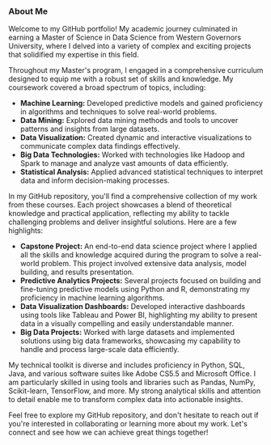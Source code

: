 ### About Me

Welcome to my GitHub portfolio! My academic journey culminated in earning a Master of Science in Data Science from Western Governors University, where I delved into a variety of complex and exciting projects that solidified my expertise in this field.

Throughout my Master's program, I engaged in a comprehensive curriculum designed to equip me with a robust set of skills and knowledge. My coursework covered a broad spectrum of topics, including:

- **Machine Learning:** Developed predictive models and gained proficiency in algorithms and techniques to solve real-world problems.
- **Data Mining:** Explored data mining methods and tools to uncover patterns and insights from large datasets.
- **Data Visualization:** Created dynamic and interactive visualizations to communicate complex data findings effectively.
- **Big Data Technologies:** Worked with technologies like Hadoop and Spark to manage and analyze vast amounts of data efficiently.
- **Statistical Analysis:** Applied advanced statistical techniques to interpret data and inform decision-making processes.

In my GitHub repository, you'll find a comprehensive collection of my work from these courses. Each project showcases a blend of theoretical knowledge and practical application, reflecting my ability to tackle challenging problems and deliver insightful solutions. Here are a few highlights:

- **Capstone Project:** An end-to-end data science project where I applied all the skills and knowledge acquired during the program to solve a real-world problem. This project involved extensive data analysis, model building, and results presentation.
- **Predictive Analytics Projects:** Several projects focused on building and fine-tuning predictive models using Python and R, demonstrating my proficiency in machine learning algorithms.
- **Data Visualization Dashboards:** Developed interactive dashboards using tools like Tableau and Power BI, highlighting my ability to present data in a visually compelling and easily understandable manner.
- **Big Data Projects:** Worked with large datasets and implemented solutions using big data frameworks, showcasing my capability to handle and process large-scale data efficiently.

My technical toolkit is diverse and includes proficiency in Python, SQL, Java, and various software suites like Adobe CS5.5 and Microsoft Office. I am particularly skilled in using tools and libraries such as Pandas, NumPy, Scikit-learn, TensorFlow, and more. My strong analytical skills and attention to detail enable me to transform complex data into actionable insights.

Feel free to explore my GitHub repository, and don't hesitate to reach out if you're interested in collaborating or learning more about my work. Let's connect and see how we can achieve great things together!
